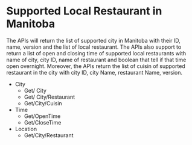 # Supported Local Restaurant in Manitoba
The APIs will return the list of supported city in Manitoba with their ID, name, version and the list of local restaurant. The APIs also support to return a list of open and closing time of supported local restaurants with name of city, city ID, name of restaurant and boolean that tell if that time open overnight. Moreover, the APIs return the list of cuisin of supported restaurant in the city with city ID, city Name, restaurant Name, version.
- City
  -  Get/ City
  - Get/ City/Restaurant
  - Get/City/Cuisin
- Time
  - Get/OpenTime
  - Get/CloseTime
- Location
  - Get/City/Restaurant
  
  
